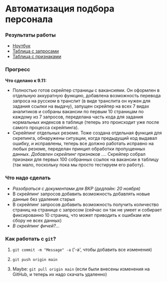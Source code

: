 # Автоматизация подбора персонала 

### Результаты работы

- [Ноутбук](https://github.com/aefrt/automatization-recruiting/blob/main/scraping.ipynb)
- [Таблица с запросами](https://github.com/aefrt/automatization-recruiting/blob/main/resumes_all.csv)
- [Таблица с признаками](https://github.com/aefrt/automatization-recruiting/blob/main/resumes_features.csv)

### Прогресс

**Что сделано к 9.11:**

- Полностью готов скрейпер страницы с вакансиями. Он оформлен в отдельную аккуратную функцию, добавлена возможность перевода запроса на русском в транслит (в виде транслита он нужен для задания ссылки на выдачу), запущен скрейпер на всех 7 видах аналитиков и собраны вакансии по первым 10 страницам по каждому из 7 запросов, переделана часть кода для задания нормальных индексов в таблице (теперь это происходит уже после самого процесса скрейпинга).
- Скрейпинг отдельных резюме. Тоже создана отдельная функция для скрепинга, обнаружены ситуации, когда предыдущий код выдавал ошибку, и исправлены, теперь все должно работать исправно на любых резюме, переделан принцип обработки пропущенных данных. *Добавлен скрейпинг признаков ...*. Скрейпер собрал признаки для первых 100 собранных ссылок на вакансии в таблицу (так мало, поскольку пока мы просто тестируем его работу). 

### Что надо сделать

- *Разобраться с документами для ВКР (дедлайн: 20 ноября)*
- В скрейпинг запросов добавить возможность добавлять новые данные без удаления старых
- В скрейпинг запросов добавить возможность получить количество страниц на странице с запросом (сейчас он так не умеет и собирает фиксированно 10 страниц, что может приводить к ошибкам или сбору не всех данных)
- *В скрейпинг фичей?...*

### Как работать с `git`?

1. `git commit -m "Message" -a` ('-a', чтобы добавить все изменения)

2. `git push origin main`

3. Maybe: `git pull origin main` (если были внесены изменения на GitHub, и теперь их надо скачать удаленно)
